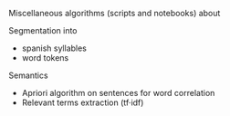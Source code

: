 Miscellaneous algorithms (scripts and notebooks) about

Segmentation into

+ spanish syllables
+ word tokens

Semantics

+ Apriori algorithm on sentences for word correlation
+ Relevant terms extraction (tf·idf)
